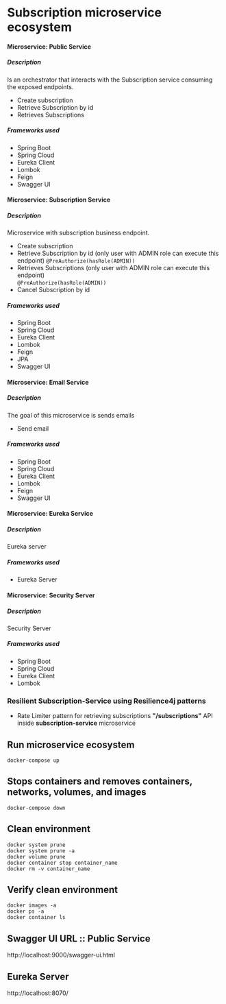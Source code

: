 # Subscription microservice ecosystem  


#### Microservice: Public Service
##### Description
Is an orchestrator that interacts with the Subscription service consuming the exposed endpoints.
- Create subscription
- Retrieve Subscription by id
- Retrieves Subscriptions
##### Frameworks used
- Spring Boot
- Spring Cloud
- Eureka Client
- Lombok
- Feign
- Swagger UI


#### Microservice: Subscription Service
##### Description
Microservice with subscription business endpoint.    
- Create subscription   
- Retrieve Subscription by id (only user with ADMIN role can execute this endpoint)
 ``@PreAuthorize(hasRole(ADMIN))``
- Retrieves Subscriptions (only user with ADMIN role can execute this endpoint)   
  ``@PreAuthorize(hasRole(ADMIN))``
- Cancel Subscription by id 
##### Frameworks used
- Spring Boot   
- Spring Cloud
- Eureka Client   
- Lombok   
- Feign   
- JPA
- Swagger UI

#### Microservice: Email Service
##### Description
The goal of this microservice is sends emails
- Send email
##### Frameworks used
- Spring Boot
- Spring Cloud
- Eureka Client
- Lombok
- Feign
- Swagger UI

#### Microservice: Eureka Service
##### Description
Eureka server
##### Frameworks used
- Eureka Server

#### Microservice: Security Server
##### Description
Security Server
##### Frameworks used
- Spring Boot
- Spring Cloud
- Eureka Client
- Lombok



### Resilient Subscription-Service using Resilience4j patterns

- Rate Limiter pattern for retrieving subscriptions **"/subscriptions"** API inside **subscription-service** microservice


## Run microservice ecosystem
```docker-compose up```

## Stops containers and removes containers, networks, volumes, and images
```docker-compose down```

## Clean environment
```docker system prune```      
```docker system prune -a```   
```docker volume prune```   
```docker container stop container_name```   
```docker rm -v container_name```   

## Verify clean environment
```docker images -a```   
```docker ps -a```   
```docker container ls```   

##  Swagger UI URL :: Public Service
http://localhost:9000/swagger-ui.html   

##  Eureka Server
http://localhost:8070/